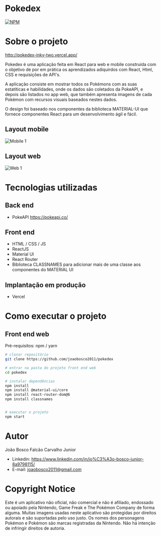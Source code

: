 # Pokedex
[![NPM](https://img.shields.io/npm/l/react)](https://github.com/joaobosco2011/pokedex/blob/main/LICENSE) 

# Sobre o projeto

http://pokedex-inky-two.vercel.app/

Pokedex é uma aplicação feita em React para web e mobile construída com o objetivo de por em prática os aprendizados adiquirdos com React, Html, CSS e requisições de API's.

A aplicação consiste em mostrar todos os Pokémons com as suas estatíticas e habilidades, onde os dados são coletados da PokeAPI, e depois são listados no app web, que também apresenta imagens de cada Pokémon com recursos visuais baseados nestes dados.

O design foi baseado nos componentes da biblioteca MATERIAL-UI que fornece componentes React para um desenvolvimento ágil e fácil.

## Layout mobile
![Mobile 1](https://user-images.githubusercontent.com/28218472/166842650-ccc97760-d512-42ae-8b8f-4c66832fd2b8.png)

## Layout web
![Web 1](https://user-images.githubusercontent.com/28218472/166842798-af29d121-7e19-47f2-bead-eb8a144b09fd.png)


# Tecnologias utilizadas
## Back end
- PokeAPI https://pokeapi.co/
## Front end
- HTML / CSS / JS 
- ReactJS
- Material UI
- React Router
- Biblioteca CLASSNAMES para adicionar mais de uma classe aos componentes do MATERIAL UI
## Implantação em produção
- Vercel

# Como executar o projeto

## Front end web
Pré-requisitos: npm / yarn

```bash
# clonar repositório
git clone https://github.com/joaobosco2011/pokedex

# entrar na pasta do projeto front end web
cd pokedex

# instalar dependências
npm install
npm install @material-ui/core
npm install react-router-dom@6
npm install classnames


# executar o projeto
npm start
```

# Autor

João Bosco Falcão Carvalho Junior

 - Linkedin: https://www.linkedin.com/in/jo%C3%A3o-bosco-junior-8a9798115/
 - E-mail: joaobosco2011@gmail.com

# Copyright Notice
Este é um aplicativo não oficial, não comercial e não é afiliado, endossado ou apoiado pela Nintendo, Game Freak e The Pokémon Company de forma alguma. Muitas imagens usadas neste aplicativo são protegidas por direitos autorais e são suportadas pelo uso justo. Os nomes dos personagens Pokémon e Pokémon são marcas registradas da Nintendo. Não há intenção de infringir direitos de autoria.
